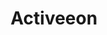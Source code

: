 ---
layout: company
title: Activeeon
published: true

company_url: https://www.activeeon.com/

logo: /assets/images/company_logo-activeeon.png

company_tags: 
    main: R&D
    other: Java Cloud research, ML

work:
    - name: Subsedized meals (ticket restaurant)
      value: true
    - name: Contract type(s) 
      value: CDI (Full Time)
    - name: Creche d'entreprise
      value: false
    - name: Remote work (teletravail)
      value: flexible
    - name: RTT
      value: false
    - name: Eparnage
      value: false

perks: 
    - name: "Employee stock option plan"
      value: false 
    - name: New tech Gear
      value: false
    - name: Free drinks
      value: false
    - name: Renumeration based on experience
      value: true
    - name: Complete health and social insurance
      value: true
    - name: CSE
      value: false
    - name: Public transport reimpursement
      value: true
    - name: Conference events
      value: true
    - name: Annual leave 
      value: 5w

international:
      language_policy_french: not required
      language_policy_english: requires English proficiency

founded_in: 2007
employees: 45+
location:
    address: 2000 route des Lucioles, Les Algorithmes, Pythagore B 
    city: Sophia Antipolis, France

description: >
    ActiveEon provides companies with Workflows & Scheduling software for workload automation, acceleration and scalability in the context of big data, analytics, Internet of Things, machine learning, HPC. 

more_description: >
    ActiveEon is involved in projects requiring significant processing times, such as data analysis, financial simulations, machine learning, predictive maintenance, satellite image processing, DNA profiling and more.

mission: >
    Create and provide users with the best orchestration solution for workload automation and big compute on premises and in the cloud. 
problem_solving: >
    Developing applications that integrate multiple transportation modes, 
    allowing users to plan, book, and pay for various mobility services in one place. 
    Helping cities and transport authorities optimize their mobility services.

    
specialties:
    - international
    - Patent granted application
    - ROI in less than 1 year
    - From 40 to 20,000 of CPU cores managed
---